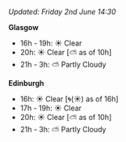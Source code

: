 *Updated: Friday 2nd June 14:30*

**Glasgow**

* 16h - 19h: :sunny: Clear
* 20h: :sunny: Clear [:partly_sunny: as of 10h]
* 21h - 3h: :partly_sunny: Partly Cloudy

**Edinburgh**

* 16h: :sunny: Clear [:cyclone:(:sunny:) as of 16h]
* 17h - 19h: :sunny: Clear
* 20h: :sunny: Clear [:partly_sunny: as of 10h]
* 21h - 3h: :partly_sunny: Partly Cloudy

